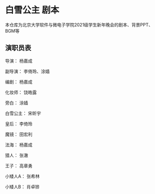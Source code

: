 # 白雪公主 剧本

本仓库为北京大学软件与微电子学院2021级学生新年晚会的剧本、背景PPT、BGM等

## 演职员表

导演：	杨嘉成

副导演：	李倚玲、涂嫱

编剧：	杨嘉成

化妆师：	饶皓露

旁白：	涂嫱

白雪公主：	宋昕宇

皇后：	李倚玲

魔镜：	田宏利

法海：	杨嘉成

猎人：	张澈

王子：	高章勇

小矮人A：	张希林

小矮人B：	肖卓铧
